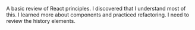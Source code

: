 A basic review of React principles. I discovered that I understand most of this. I learned more about components and practiced refactoring. I need to review the history elements.